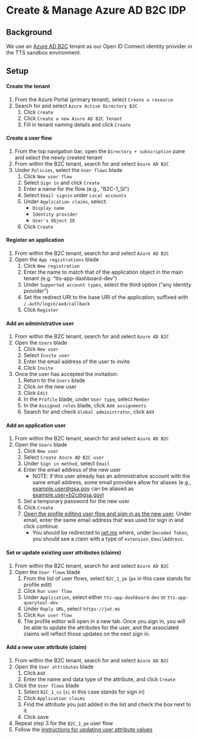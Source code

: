 # Create & Manage Azure AD B2C IDP

## Background
We use an [Azure AD B2C](https://docs.microsoft.com/en-us/azure/active-directory-b2c/overview) tenant as our Open ID Connect identity provider in the TTS sandbox environment.

## Setup

#### Create the tenant
1. From the Azure Portal (primary tenant), select `Create a resource`
2. Search for and select `Azure Active Directory B2C`
   1. Click `Create`
   2. Click `Create a new Azure AD B2C Tenant`
   3. Fill in tenant naming details and click `Create`

#### Create a user flow
1. From the top navigation bar, open the `Directory + subscription` pane and select the newly created tenant
2. From within the B2C tenant, search for and select `Azure AD B2C`
3. Under `Policies`, select the `User flows` blade
   1. Click `New user flow`
   2. Select `Sign in` and click `Create`
   3. Enter a name for the flow (e.g., "B2C-1_SI")
   4. Select `Email signin` under `Local accounts`
   5. Under `Application claims`, select:
      - `Display name`
      - `Identity provider`
      - `User's Object ID`
   1. Click `Create`
   
#### Register an application
1. From within the B2C tenant, search for and select `Azure AD B2C`
2. Open the `App registrations` blade
    1. Click `New registration`
    2. Enter the name to match that of the application object in the main tenant (e.g. “tts-app-dashboard-dev”)
    3. Under `Supported account types`, select the third option (“any identity provider”)
    4. Set the redirect URI to the base URI of the application, suffixed with `/.auth/login/aad/callback`
    4. Click `Register`

#### Add an administrative user
1. From within the B2C tenant, search for and select `Azure AD B2C`
2. Open the `Users` blade
   1. Click `New user`
   2. Select `Invite user`
   3. Enter the email address of the user to invite
   4. Click `Invite`
3. Once the user has accepted the invitation:
   1. Return to the `Users` blade
   2. Click on the new user
   3. Click `Edit`
   4. In the `Profile` blade, under `User type`, select `Member`
   5. In the `Assigned roles` blade, click `Add assignments`
   6. Search for and check `Global administrator`, click `Add`

#### Add an application user
1. From within the B2C tenant, search for and select `Azure AD B2C`
2. Open the `Users` blade
   1. Click `New user`
   2. Select `Create Azure AD B2C user`
   3. Under `Sign in method`, select `Email`
   4. Enter the email address of the new user
      - NOTE: if this user already has an administrative account with the same email address, some email providers allow for aliases (e.g., example.user@gsa.gov can be aliased as example.user+b2c@gsa.gov)
   5. Set a temporary password for the new user
   6. Click `Create`
   7. [Open the profile editing user flow and sign in as the new user](https://ttsb2cdev.b2clogin.com/ttsb2cdev.onmicrosoft.com/oauth2/v2.0/authorize?p=B2C_1_pe&client_id=e7e769ad-e9bc-4c5f-8c3e-ebaf6cf9cacb&nonce=defaultNonce&redirect_uri=https%3A%2F%2Fjwt.ms&scope=openid&response_type=id_token&prompt=login). Under email, enter the same email address that was used for sign in and click continue.
      - You should be redirected to [jwt.ms](jwt.ms) where, under `Decoded Token`, you should see a claim with a type of `extension_EmailAddress`.

#### Set or update existing user attributes (claims)
1. From within the B2C tenant, search for and select `Azure AD B2C`
2. Open the `User flows` blade
   1. From the list of user flows, select `B2C_1_pe` (`pe` in this case stands for profile edit)
   2. Click `Run user flow`
   3. Under `Application`, select either `tts-app-dashboard-dev` or `tts-app-querytool-dev`
   4. Under `Reply URL`, select `https://jwt.ms`
   5. Click `Run user flow`
   6. The profile editor will open in a new tab. Once you sign in, you will be able to update the attributes for the user, and the associated claims will reflect those updates on the next sign in.

#### Add a new user attribute (claim)
1. From within the B2C tenant, search for and select `Azure AD B2C`
2. Open the `User attributes` blade
   1. Click `Add`
   2. Enter the name and data type of the attribute, and click `Create`
3. Click the `User flows` blade
   1. Select `B2C_1_si` (`si` in this case stands for sign in)
   2. Click `Application claims`
   3. Find the attribute you just added in the list and check the box next to it
   4. Click save
4. Repeat step 3 for the `B2C_1_pe` user flow
5. Follow the [instructions for updating user attribute values](#set-or-update-existing-user-attributes-claims)
